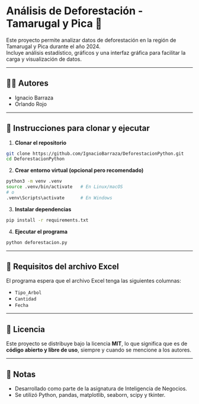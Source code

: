 # Análisis de Deforestación - Tamarugal y Pica 🌳

Este proyecto permite analizar datos de deforestación en la región de Tamarugal y Pica durante el año 2024.  
Incluye análisis estadístico, gráficos y una interfaz gráfica para facilitar la carga y visualización de datos.

---

## 👨‍💻 Autores

- Ignacio Barraza  
- Orlando Rojo

---

## 🚀 Instrucciones para clonar y ejecutar

1. **Clonar el repositorio**

```bash
git clone https://github.com/IgnacioBarraza/DeforestacionPython.git
cd DeforestacionPython
````

2. **Crear entorno virtual (opcional pero recomendado)**

```bash
python3 -m venv .venv
source .venv/bin/activate   # En Linux/macOS
# o
.venv\Scripts\activate      # En Windows
```

3. **Instalar dependencias**

```bash
pip install -r requirements.txt
```

4. **Ejecutar el programa**

```bash
python deforestacion.py
```

---

## 📁 Requisitos del archivo Excel

El programa espera que el archivo Excel tenga las siguientes columnas:

* `Tipo_Arbol`
* `Cantidad`
* `Fecha`

---

## 📜 Licencia

Este proyecto se distribuye bajo la licencia **MIT**, lo que significa que es de **código abierto y libre de uso**, siempre y cuando se mencione a los autores.

---

## 📝 Notas

* Desarrollado como parte de la asignatura de Inteligencia de Negocios.
* Se utilizó Python, pandas, matplotlib, seaborn, scipy y tkinter.
